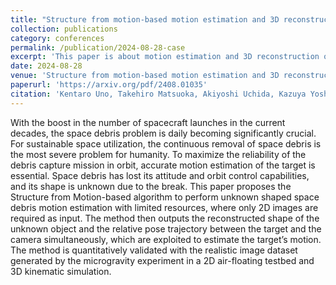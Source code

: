 ```yaml
---
title: "Structure from motion-based motion estimation and 3D reconstruction of unknown shaped space debris"
collection: publications
category: conferences
permalink: /publication/2024-08-28-case
excerpt: 'This paper is about motion estimation and 3D reconstruction of space debris'
date: 2024-08-28
venue: 'Structure from motion-based motion estimation and 3D reconstruction of unknown shaped space debris'
paperurl: 'https://arxiv.org/pdf/2408.01035'
citation: 'Kentaro Uno, Takehiro Matsuoka, Akiyoshi Uchida, Kazuya Yoshida. (2024). &quot;Structure from motion-based motion estimation and 3D reconstruction of unknown shaped space debris.&quot; <i>Structure from motion-based motion estimation and 3D reconstruction of unknown shaped space debris</i>. 1(3).'
---
```


With the boost in the number of spacecraft launches in the current decades, the space debris problem is daily becoming significantly crucial. For sustainable space utilization, the continuous removal of space debris is the most severe problem for humanity. To maximize the reliability of the debris capture mission in orbit, accurate motion estimation of the target is essential. Space debris has lost its attitude and orbit control capabilities, and its shape is unknown due to the break. This paper proposes the Structure from Motion-based algorithm to perform unknown shaped space debris motion estimation with limited resources, where only 2D images are required as input. The method then outputs the reconstructed shape of the unknown object and the relative pose trajectory between the target and the camera simultaneously, which are exploited to estimate the target’s motion. The method is quantitatively validated with the realistic image dataset generated by the microgravity experiment in a 2D air-floating testbed and 3D kinematic simulation.
